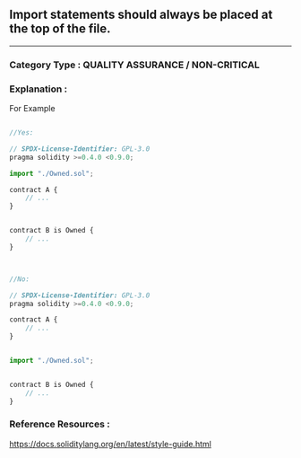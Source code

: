 ##  Import statements should always be placed at the top of the file.


---

### **Category Type** : QUALITY ASSURANCE / NON-CRITICAL


### **Explanation** : 

For Example


```javascript

//Yes:

// SPDX-License-Identifier: GPL-3.0
pragma solidity >=0.4.0 <0.9.0;

import "./Owned.sol";

contract A {
	// ...
}


contract B is Owned {
	// ...
}



//No:

// SPDX-License-Identifier: GPL-3.0
pragma solidity >=0.4.0 <0.9.0;

contract A {
	// ...
}


import "./Owned.sol";


contract B is Owned {
	// ...
}


```


### **Reference Resources** : 
 https://docs.soliditylang.org/en/latest/style-guide.html

 

